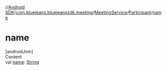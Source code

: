 //[Android SDK](../../../../index.md)/[com.bluejeans.bluejeanssdk.meeting](../../index.md)/[MeetingService](../index.md)/[Participant](index.md)/[name](name.md)



# name  
[androidJvm]  
Content  
val [name](name.md): [String](https://kotlinlang.org/api/latest/jvm/stdlib/kotlin/-string/index.html)  



